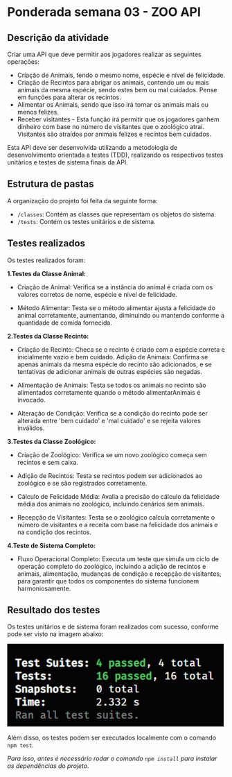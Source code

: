 # Ponderada semana 03 - ZOO API

## Descrição da atividade

Criar uma API que deve permitir aos jogadores realizar as seguintes operações:

- Criação de Animais, tendo o mesmo nome, espécie e nível de felicidade.
- Criação de Recintos para abrigar os animais, contendo um ou mais animais da mesma espécie, sendo estes bem ou mal cuidados. Pense em funções para alterar os recintos.
- Alimentar os Animais, sendo que isso irá tornar os animais mais ou menos felizes.
- Receber visitantes - Esta função irá permitir que os jogadores ganhem dinheiro com base no número de visitantes que o zoológico atrai. Visitantes são atraídos por animais felizes e recintos bem cuidados.

Esta API deve ser desenvolvida utilizando a metodologia de desenvolvimento orientada a testes (TDD), realizando os respectivos testes unitários e testes de sistema finais da API.

## Estrutura de pastas

A organização do projeto foi feita da seguinte forma:

- `/classes`: Contém as classes que representam os objetos do sistema.
- `/tests`: Contém os testes unitários e de sistema.

## Testes realizados

Os testes realizados foram:

**1.Testes da Classe Animal:**

- Criação de Animal: Verifica se a instância do animal é criada com os valores corretos de nome, espécie e nível de felicidade.

- Método Alimentar: Testa se o método alimentar ajusta a felicidade do animal corretamente, aumentando, diminuindo ou mantendo conforme a quantidade de comida fornecida.

**2.Testes da Classe Recinto:**

- Criação de Recinto: Checa se o recinto é criado com a espécie correta e inicialmente vazio e bem cuidado.
Adição de Animais: Confirma se apenas animais da mesma espécie do recinto são adicionados, e se tentativas de adicionar animais de outras espécies são negadas.

- Alimentação de Animais: Testa se todos os animais no recinto são alimentados corretamente quando o método alimentarAnimais é invocado.

- Alteração de Condição: Verifica se a condição do recinto pode ser alterada entre 'bem cuidado' e 'mal cuidado' e se rejeita valores inválidos.

**3.Testes da Classe Zoológico:**

- Criação de Zoológico: Verifica se um novo zoológico começa sem recintos e sem caixa.

- Adição de Recintos: Testa se recintos podem ser adicionados ao zoológico e se são registrados corretamente.

- Cálculo de Felicidade Média: Avalia a precisão do cálculo da felicidade média dos animais no zoológico, incluindo cenários sem animais.

- Recepção de Visitantes: Testa se o zoológico calcula corretamente o número de visitantes e a receita com base na felicidade dos animais e na condição dos recintos.

**4.Teste de Sistema Completo:**

- Fluxo Operacional Completo: Executa um teste que simula um ciclo de operação completo do zoológico, incluindo a adição de recintos e animais, alimentação, mudanças de condição e recepção de visitantes, para garantir que todos os componentes do sistema funcionem harmoniosamente.

## Resultado dos testes

Os testes unitários e de sistema foram realizados com sucesso, conforme pode ser visto na imagem abaixo:

<div> <img src="./image.png" alt="Resultado dos testes" width="500"/> </div>

Além disso, os testes podem ser executados localmente com o comando `npm test`.	

*Para isso, antes é necessário rodar o comando `npm install` para instalar as dependências do projeto.*